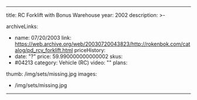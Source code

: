 
---
title: RC Forklift with Bonus Warehouse
year: 2002
description: >-
  
archiveLinks:
  - name: 07/20/2003
    link: https://web.archive.org/web/20030720043823/http://rokenbok.com/catalog/pd_rcv_forklift.html
priceHistory:
  - date: "?"
    price: 59.990000000000002
skus:
  - #04213
category: Vehicle (RC)
video: ""
plans:

thumb: /img/sets/missing.jpg
images:
  -  /img/sets/missing.jpg
---
